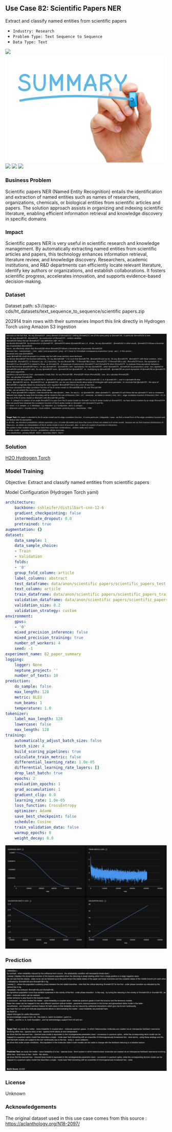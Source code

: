 ## Use Case 82: Scientific Papers NER

Extract and classify named entities from scientific papers 

- `Industry: Research`
- `Problem Type: Text Sequence to Sequence`
- `Data Type: Text`

![](https://github.com/h2oai/ht-catalog/blob/646864e3c695f7c721514159bd6c59520dab7438/Assets/use-cases/scientific_papers/cover.png)
![](https://github.com/h2oai/ht-catalog/blob/646864e3c695f7c721514159bd6c59520dab7438/Assets/use-cases/scientific_papers/cover.jpg)
![](https://github.com/h2oai/ht-catalog/blob/646864e3c695f7c721514159bd6c59520dab7438/Assets/use-cases/scientific_papers/cover.jpeg)
![](https://github.com/h2oai/ht-catalog/blob/646864e3c695f7c721514159bd6c59520dab7438/Assets/use-cases/scientific_papers/cover.webp)
![](https://github.com/h2oai/ht-catalog/blob/646864e3c695f7c721514159bd6c59520dab7438/Assets/use-cases/scientific_papers/cover)

### Business Problem 

Scientific papers NER (Named Entity Recognition) entails the identification and extraction of named entities such as names of researchers, organizations, chemicals, or biological entities from scientific articles and papers. The solution approach assists in organizing and indexing scientific literature, enabling efficient information retrieval and knowledge discovery in specific domains

### Impact

Scientific papers NER is very useful in scientific research and knowledge management. By automatically extracting named entities from scientific articles and papers, this technology enhances information retrieval, literature review, and knowledge discovery. Researchers, academic institutions, and R&D departments can efficiently locate relevant literature, identify key authors or organizations, and establish collaborations. It fosters scientific progress, accelerates innovation, and supports evidence-based decision-making.

### Dataset

Dataset path: s3://apac-cds/ht_datasets/text_sequence_to_sequence/scientific papers.zip

202914 train rows with their summaries Import this link directly in Hydrogen Torch using Amazon S3 ingestion

![train data](https://github.com/h2oai/ht-catalog/blob/646864e3c695f7c721514159bd6c59520dab7438/Assets/use-cases/scientific_papers/train%20data.png)

### Solution

[H2O Hydrogen Torch](https://docs.h2o.ai/h2o-hydrogen-torch/)

### Model Training

Objective: Extract and classify named entities from scientific papers 

Model Configuration (Hydrogen Torch yaml)

```yaml
architecture:
    backbone: sshleifer/distilbart-cnn-12-6
    gradient_checkpointing: false
    intermediate_dropout: 0.0
    pretrained: true
augmentation: {}
dataset:
    data_sample: 1
    data_sample_choice:
    - Train
    - Validation
    folds:
    - '0'
    group_fold_column: article
    label_columns: abstract
    test_dataframe: data/anon/scientific papers/scientific_papers_test.csv
    text_column: article
    train_dataframe: data/anon/scientific papers/scientific_papers_train.csv
    validation_dataframe: data/anon/scientific papers/scientific_papers_validation.csv
    validation_size: 0.2
    validation_strategy: custom
environment:
    gpus:
    - '0'
    mixed_precision_inference: false
    mixed_precision_training: true
    number_of_workers: 4
    seed: -1
experiment_name: 82_paper_summary
logging:
    logger: None
    neptune_project: ''
    number_of_texts: 10
prediction:
    do_sample: false
    max_length: 128
    metric: BLEU
    num_beams: 1
    temperature: 1.0
tokenizer:
    label_max_length: 128
    lowercase: false
    max_length: 128
training:
    automatically_adjust_batch_size: false
    batch_size: 4
    build_scoring_pipelines: true
    calculate_train_metric: false
    differential_learning_rate: 1.0e-05
    differential_learning_rate_layers: []
    drop_last_batch: true
    epochs: 2
    evaluation_epochs: 1
    grad_accumulation: 1
    gradient_clip: 0.0
    learning_rate: 1.0e-05
    loss_function: CrossEntropy
    optimizer: AdamW
    save_best_checkpoint: false
    schedule: Cosine
    train_validation_data: false
    warmup_epochs: 0
    weight_decay: 0.0

```

![chart](https://github.com/h2oai/ht-catalog/blob/646864e3c695f7c721514159bd6c59520dab7438/Assets/use-cases/scientific_papers/chart.png)


### Prediction

![Predictions](https://github.com/h2oai/ht-catalog/blob/646864e3c695f7c721514159bd6c59520dab7438/Assets/use-cases/scientific_papers/Validation%20Predictions.png)

### License

Unknown

### Acknowledgements

The original dataset used in this use case comes from this source : https://aclanthology.org/N18-2097/
